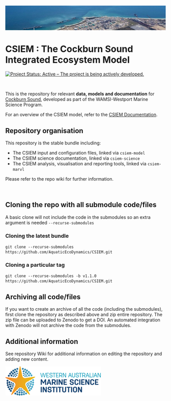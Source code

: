 ![image](admin/kwinana_banner.jpg)

# CSIEM : The Cockburn Sound Integrated Ecosystem Model

[![Project Status: Active – The project is being actively developed.](https://www.repostatus.org/badges/latest/active.svg)](https://www.repostatus.org/#active)

<br>

This is the repository for relevant **data, models and documentation** for [Cockburn Sound](https://en.wikipedia.org/wiki/Cockburn_Sound), developed as part of the WAMSI-Westport Marine Science Program.

For an overview of the CSIEM model, refer to the [CSIEM Documentation](https://en.wikipedia.org/wiki/Cockburn_Sound).

## Repository organisation

This repository is the stable bundle including:

- The CSIEM input and configuration files, linked via `csiem-model`
- The CSIEM science documentation, linked via `csiem-science`
- The CSIEM analysis, visualisation and reporting tools, linked via `csiem-marvl`

Please refer to the repo wiki for further information.

<br>

## Cloning the repo with all submodule code/files

A basic clone will not include the code in the submodules so an extra argument is needed `--recurse-submodules`

### Cloning the latest bundle
```
git clone --recurse-submodules https://github.com/AquaticEcoDynamics/CSIEM.git
```

### Cloning a particular tag
```
git clone --recurse-submodules -b v1.1.0 https://github.com/AquaticEcoDynamics/CSIEM.git
```

## Archiving all code/files

If you want to create an archive of all the code (including the submodules), first clone the repository as described above and zip entire repository.  The zip file can be uploaded to Zenodo to get a DOI.  An automated integration with Zenodo will not archive the code from the submodules.

## Additional information

See repository Wiki for additional information on editing the repository and adding new content.



![image](admin/wamsi_logo.png)
